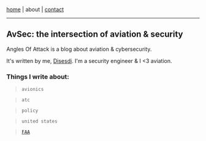 
<a href="https://disesdi.github.io/" target="_blank" rel="noopener noreferrer">home</a> \| about \| 
<a href="https://cx7.dev/research/policy.html" target="_blank" rel="noopener noreferrer">contact</a>

-----

## AvSec: the intersection of aviation & security

Angles Of Attack is a blog about aviation & cybersecurity. 

It's written by me, [Disesdi](https://cr1.dev/contact.html). I'm a security engineer & I <3 aviation. 


### Things I write about:

> `avionics`

> `atc` 

> `policy`  

> `united states`  

> [`FAA`](https://google.com)
